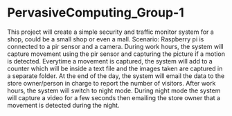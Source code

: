 # PervasiveComputing_Group-1
This project will create a simple security and traffic monitor system for a shop, could be a small shop or even a mall.
Scenario:
  Raspberry pi is connected to a pir sensor and a camera.
  During work hours, the system will capture movement using the pir sensor and capturing the picture if a motion is detected. Everytime
  a movement is captured, the system will add to a counter which will be inside a text file and the images taken are captured in a separate
  folder. At the end of the day, the system will email the data to the store owner/person in charge to report the number of visitors.
  After work hours, the system will switch to night mode. During night mode the system will capture a video for a few seconds then emailing
  the store owner that a movement is detected during the night. 
